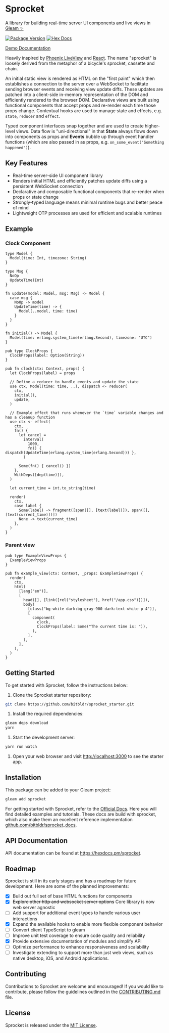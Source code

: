 # Sprocket
A library for building real-time server UI components and live views in [Gleam ✨](https://gleam.run/)

[![Package Version](https://img.shields.io/hexpm/v/sprocket)](https://hex.pm/packages/sprocket)
[![Hex Docs](https://img.shields.io/badge/hex-docs-ffaff3)](https://hexdocs.pm/sprocket/)

[Demo Documentation](https://sprocket.live)

Heavily inspired by [Phoenix LiveView](https://github.com/phoenixframework/phoenix_live_view) and
[React](https://github.com/facebook/react). The name "sprocket" is loosely derived from the metaphor
of a bicycle's sprocket, cassette and chain.

An initial static view is rendered as HTML on the "first paint" which then establishes a connection to the server over a
WebSocket to facilitate sending browser events and receiving view update diffs. These updates are
patched into a client-side in-memory representation of the DOM and efficiently rendered to the
browser DOM. Declarative views are built using functional components that accept props and re-render
each time those props change. Contextual hooks are used to manage state and effects, e.g.
`state`, `reducer` and `effect`.

Typed component interfaces snap together and are used to create higher-level views. Data flow is
"uni-directional" in that **State** always flows down into components as props and **Events**
bubble up through event handler functions (which are also passed in as props, e.g.
`on_some_event("Something happened")`). 

## Key Features

- Real-time server-side UI component library
- Renders initial HTML and efficiently patches update diffs using a persistent WebSocket connection
- Declarative and composable functional components that re-render when props or state change
- Strongly-typed language means minimal runtime bugs and better peace of mind
- Lightweight OTP processes are used for efficient and scalable runtimes

## Example

### Clock Component
```gleam
type Model {
  Model(time: Int, timezone: String)
}

type Msg {
  NoOp
  UpdateTime(Int)
}

fn update(model: Model, msg: Msg) -> Model {
  case msg {
    NoOp -> model
    UpdateTime(time) -> {
      Model(..model, time: time)
    }
  }
}

fn initial() -> Model {
  Model(time: erlang.system_time(erlang.Second), timezone: "UTC")
}

pub type ClockProps {
  ClockProps(label: Option(String))
}

pub fn clock(ctx: Context, props) {
  let ClockProps(label) = props

  // Define a reducer to handle events and update the state
  use ctx, Model(time: time, ..), dispatch <- reducer(
    ctx,
    initial(),
    update,
  )

  // Example effect that runs whenever the `time` variable changes and has a cleanup function
  use ctx <- effect(
    ctx,
    fn() {
      let cancel =
        interval(
          1000,
          fn() { dispatch(UpdateTime(erlang.system_time(erlang.Second))) },
        )

      Some(fn() { cancel() })
    },
    WithDeps([dep(time)]),
  )

  let current_time = int.to_string(time)

  render(
    ctx,
    case label {
      Some(label) -> fragment([span([], [text(label)]), span([], [text(current_time)])])
      None -> text(current_time)
    },
  )
}
```

### Parent view
```gleam
pub type ExampleViewProps {
  ExampleViewProps
}

pub fn example_view(ctx: Context, _props: ExampleViewProps) {
  render(
    ctx,
    html(
      [lang("en")],
      [
        head([], [link([rel("stylesheet"), href("/app.css")])]),
        body(
          [class("bg-white dark:bg-gray-900 dark:text-white p-4")],
          [
            component(
              clock,
              ClockProps(label: Some("The current time is: ")),
            ),
          ],
        ),
      ],
    ),
  )
}

```

## Getting Started

To get started with Sprocket, follow the instructions below:

1. Clone the Sprocket starter repository:
```sh
git clone https://github.com/bitbldr/sprocket_starter.git
```

1. Install the required dependencies:
```sh
gleam deps download
yarn
```

1. Start the development server:
```sh
yarn run watch
```

1. Open your web browser and visit [http://localhost:3000](http://localhost:3000) to see the starter app.


## Installation

This package can be added to your Gleam project:

```sh
gleam add sprocket
```

For getting started with Sprocket, refer to the [Official Docs](https://sprocket.live).
Here you will find detailed examples and tutorials. These docs are
build with sprocket, which also make them an excellent reference implementation [github.com/bitbldr/sprocket_docs](https://github.com/bitbldr/sprocket_docs).


## API Documentation

API documentation can be found at <https://hexdocs.pm/sprocket>.


## Roadmap

Sprocket is still in its early stages and has a roadmap for future development. Here are some of the planned improvements:

- [x] Build out full set of base HTML functions for components
- [x] ~~Explore other http and websocket server options~~ Core library is now web server agnostic
- [ ] Add support for additional event types to handle various user interactions
- [x] Expand the available hooks to enable more flexible component behavior
- [ ] Convert client TypeScript to gleam
- [ ] Improve unit test coverage to ensure code quality and reliability
- [x] Provide extensive documentation of modules and simplify API
- [ ] Optimize performance to enhance responsiveness and scalability
- [ ] Investigate extending to support more than just web views, such as native desktop, iOS, and Android applications.

## Contributing

Contributions to Sprocket are welcome and encouraged! If you would like to contribute, please follow
the guidelines outlined in the
[CONTRIBUTING.md](https://github.com/bitbldr/sprocket/blob/master/CONTRIBUTING.md) file.

## License

Sprocket is released under the [MIT License](https://github.com/bitbldr/sprocket/blob/master/LICENSE.md).
